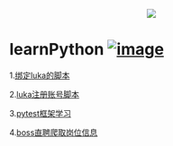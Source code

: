 <p align="center">
  <img src="http://img.soogif.com/ChyENLCrXxZVZgi43EDS7tHBnAZvQM5S.gif_s400x0"/>
</p>


# learnPython [![image](https://img.shields.io/redmine/plugin/stars/redmine_xlsx_format_issue_exporter.svg)](https://github.com/ifyangyiisyangyi)


1.[绑定luka的脚本](https://github.com/ifyangyiisyangyi/learnPython/blob/master/day_20/luka_auto_bind.py)

2.[luka注册账号脚本](https://github.com/ifyangyiisyangyi/learnPython/blob/master/luka_auto_registe.py)

3.[pytest框架学习](https://github.com/ifyangyiisyangyi/learnPython/tree/master/learnPytest)

4.[boss直聘爬取岗位信息](https://github.com/ifyangyiisyangyi/learnPython/blob/master/boss_spider.py)



